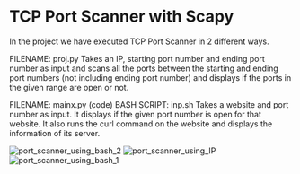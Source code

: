 # TCP Port Scanner with Scapy 
In the project we have executed TCP Port Scanner in 2 different ways. 

FILENAME: proj.py 
Takes an IP, starting port number and ending port number as input and scans all the ports between the starting and ending port numbers (not including ending port number) and displays if the ports in the given range are open or not. 

FILENAME: mainx.py (code)
BASH SCRIPT: inp.sh 
Takes a website and port number as input. It displays if the given port number is open for that website. It also runs the curl command on the website and displays the information of its server. 

![port_scanner_using_bash_2](https://user-images.githubusercontent.com/79400700/186904268-39627132-5033-47ce-ab22-b892df5742c8.png)
![port_scanner_using_IP](https://user-images.githubusercontent.com/79400700/186904274-21fe4ff6-ca5c-4be6-b347-675d96cc0bdf.png)
![port_scanner_using_bash_1](https://user-images.githubusercontent.com/79400700/186904276-af673f0f-3e21-429c-bf7a-1f8ca6374635.png)
